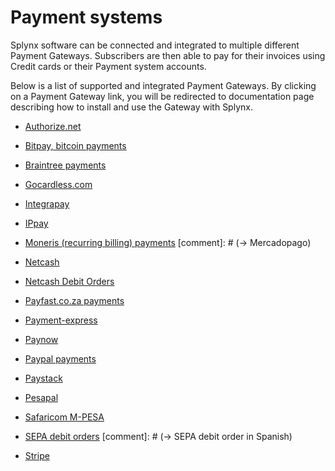 Payment systems
===============

Splynx software can be connected and integrated to multiple different Payment Gateways. Subscribers  are then able to pay for their invoices using Credit cards or their Payment system accounts.

Below is a list of supported and integrated Payment Gateways. By clicking on a Payment Gateway link, you will be redirected to documentation page describing how to install and use the Gateway with Splynx.

* [Authorize.net](payment_systems/authorize/authorize.md)

* [Bitpay, bitcoin payments](payment_systems/bitpay/bitpay.md)

* [Braintree payments](payment_systems/braintree/braintree.md)

* [Gocardless.com](payment_systems/gocardless/gocardless.md)

* [Integrapay](payment_systems/integrapay/integrapay.md)

* [IPpay](payment_systems/ippay/ippay.md)

* [Moneris (recurring billing) payments](payment_systems/moneris/moneris.md)
[comment]: # (→ Mercadopago)

* [Netcash](payment_systems/netcash/netcash.md)

* [Netcash Debit Orders](payment_systems/netcash_do/netcash_do.md)

* [Payfast.co.za payments](payment_systems/payfast/payfast.md)

* [Payment-express](payment_systems/payment_express/payment_express.md)

* [Paynow](payment_systems/paynow/paynow.md)

* [Paypal payments](payment_systems/paypal/paypal.md)

* [Paystack](payment_systems/paystack/paystack.md)

* [Pesapal](payment_systems/pesapal/pesapal.md)

* [Safaricom M-PESA](payment_systems/mpesa/mpesa.md)

* [SEPA debit orders](payment_systems/sepa/sepa.md)
[comment]: # (→ SEPA debit order in Spanish)

* [Stripe](payment_systems/stripe/stripe.md)
